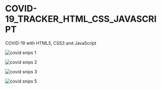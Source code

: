 # COVID-19_TRACKER_HTML_CSS_JAVASCRIPT
COVID-19 with HTML5, CSS3 and JavaScript

![covid snips 1](https://user-images.githubusercontent.com/68714415/104700164-bff21d80-5739-11eb-85b5-079a0fb970c2.PNG)

![covid snips 2](https://user-images.githubusercontent.com/68714415/104700953-f714fe80-573a-11eb-9cee-287926142366.PNG)

![covid snips 3](https://user-images.githubusercontent.com/68714415/104700960-f9775880-573a-11eb-9b9d-0438034708f5.PNG)

![covid snips 5](https://user-images.githubusercontent.com/68714415/104700963-faa88580-573a-11eb-9d00-0c04acb29ef1.PNG)
